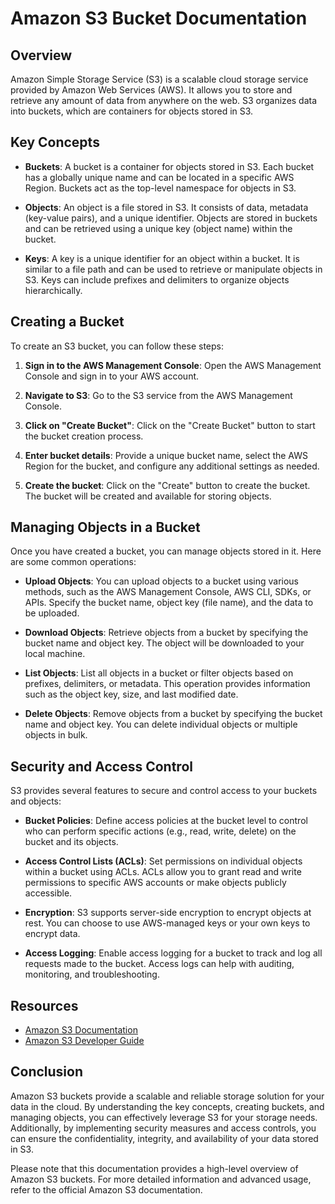 # Amazon S3 Bucket Documentation

## Overview
Amazon Simple Storage Service (S3) is a scalable cloud storage service provided by Amazon Web Services (AWS). It allows you to store and retrieve any amount of data from anywhere on the web. S3 organizes data into buckets, which are containers for objects stored in S3.

## Key Concepts
- **Buckets**: A bucket is a container for objects stored in S3. Each bucket has a globally unique name and can be located in a specific AWS Region. Buckets act as the top-level namespace for objects in S3.

- **Objects**: An object is a file stored in S3. It consists of data, metadata (key-value pairs), and a unique identifier. Objects are stored in buckets and can be retrieved using a unique key (object name) within the bucket.

- **Keys**: A key is a unique identifier for an object within a bucket. It is similar to a file path and can be used to retrieve or manipulate objects in S3. Keys can include prefixes and delimiters to organize objects hierarchically.

## Creating a Bucket
To create an S3 bucket, you can follow these steps:

1. **Sign in to the AWS Management Console**: Open the AWS Management Console and sign in to your AWS account.

2. **Navigate to S3**: Go to the S3 service from the AWS Management Console.

3. **Click on "Create Bucket"**: Click on the "Create Bucket" button to start the bucket creation process.

4. **Enter bucket details**: Provide a unique bucket name, select the AWS Region for the bucket, and configure any additional settings as needed.

5. **Create the bucket**: Click on the "Create" button to create the bucket. The bucket will be created and available for storing objects.

## Managing Objects in a Bucket
Once you have created a bucket, you can manage objects stored in it. Here are some common operations:

- **Upload Objects**: You can upload objects to a bucket using various methods, such as the AWS Management Console, AWS CLI, SDKs, or APIs. Specify the bucket name, object key (file name), and the data to be uploaded.

- **Download Objects**: Retrieve objects from a bucket by specifying the bucket name and object key. The object will be downloaded to your local machine.

- **List Objects**: List all objects in a bucket or filter objects based on prefixes, delimiters, or metadata. This operation provides information such as the object key, size, and last modified date.

- **Delete Objects**: Remove objects from a bucket by specifying the bucket name and object key. You can delete individual objects or multiple objects in bulk.

## Security and Access Control
S3 provides several features to secure and control access to your buckets and objects:

- **Bucket Policies**: Define access policies at the bucket level to control who can perform specific actions (e.g., read, write, delete) on the bucket and its objects.

- **Access Control Lists (ACLs)**: Set permissions on individual objects within a bucket using ACLs. ACLs allow you to grant read and write permissions to specific AWS accounts or make objects publicly accessible.

- **Encryption**: S3 supports server-side encryption to encrypt objects at rest. You can choose to use AWS-managed keys or your own keys to encrypt data.

- **Access Logging**: Enable access logging for a bucket to track and log all requests made to the bucket. Access logs can help with auditing, monitoring, and troubleshooting.

## Resources
- [Amazon S3 Documentation](https://docs.aws.amazon.com/s3/index.html)
- [Amazon S3 Developer Guide](https://docs.aws.amazon.com/AmazonS3/latest/dev/Welcome.html)

## Conclusion
Amazon S3 buckets provide a scalable and reliable storage solution for your data in the cloud. By understanding the key concepts, creating buckets, and managing objects, you can effectively leverage S3 for your storage needs. Additionally, by implementing security measures and access controls, you can ensure the confidentiality, integrity, and availability of your data stored in S3.

Please note that this documentation provides a high-level overview of Amazon S3 buckets. For more detailed information and advanced usage, refer to the official Amazon S3 documentation.

